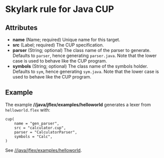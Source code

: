 # Skylark rule for Java CUP


## Attributes

* **name** (Name; required)
  Unique name for this target.
* **src** (Label; required)
  The CUP specification.
* **parser** (String; optional)
  The class name of the parser to generate. Defaults to `parser`, hence generating `parser.java`.
  Note that the lower case is used to behave like the CUP program.
* **symbols** (String; optional)
  The class name of the symbols holder. Defaults to `sym`, hence generating `sym.java`.
  Note that the lower case is used to behave like the CUP program.

## Example

The example **//java/jflex/examples/helloworld** generates a lexer from `helloworld.flex` with:
 
    cup(
        name = "gen_parser",
        src = "calculator.cup",
        parser = "CalculatorParser",
        symbols = "Calc",
    )

See [//java/jflex/examples/helloworld](../java/jflex/examples/calculator).
